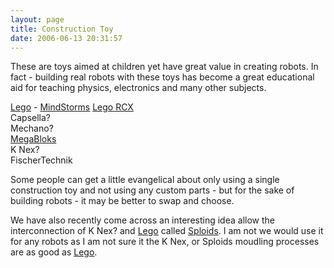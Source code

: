 ```yaml
---
layout: page
title: Construction Toy
date: 2006-06-13 20:31:57
---
```

<p>These are toys aimed at children yet have great value in creating robots.  In fact - building real robots with these toys has become a great educational aid for teaching physics, electronics and many other subjects.
</p>
<p><a class="wiki" href="/wiki/lego.html" title="The best known construction toy">Lego</a> - <a class="wiki" href="/wiki/mindstorms.html" title="A Robotic construction toy system from Lego">MindStorms</a> <a class="wiki" href="/wiki/lego_rcx.html" title="The Lego RCX">Lego RCX</a>
<br/>Capsella<a class="wiki wikinew for-review" title="Create page: Capsella">?</a>
<br/>Mechano<a class="wiki wikinew for-review" title="Create page: Mechano">?</a>
<br/><a class="wiki" href="/wiki/megabloks.html" title="A Cheaper alternative to Lego">MegaBloks</a>
<br/>K Nex<a class="wiki wikinew for-review" title="Create page: K Nex">?</a>
<br/>FischerTechnik
</p>
<p>Some people can get a little evangelical about only using a single construction toy and not using any custom parts - but for the sake of building robots - it may be better to swap and choose.
</p>
<p>We have also recently come across an interesting idea allow the interconnection of K Nex<a class="wiki wikinew for-review" title="Create page: K Nex">?</a> and <a class="wiki" href="/wiki/lego.html" title="The best known construction toy">Lego</a> called <a class="wiki" href="tiki-directory_redirect.php?siteId=63" rel="">Sploids</a>. I am not we would use it for any robots as I am not sure it the K Nex, or Sploids moudling processes are as good as <a class="wiki" href="/wiki/lego.html" title="The best known construction toy">Lego</a>.
</p>
